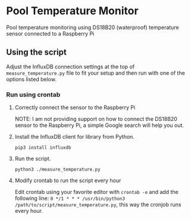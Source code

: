# Pool Temperature Monitor

Pool temperature monitoring using DS18B20 (waterproof) temperature sensor connected to a Raspberry Pi

## Using the script

Adjust the InfluxDB connection settings at the top of `measure_temperature.py` file to fit your setup and then run with one of the options listed below.

### Run using crontab

1. Correctly connect the sensor to the Raspberry Pi

    NOTE: I am not providing support on how to connect the DS18B20 sensor to the Raspberry Pi, a simple Google search will help you out.

2. Install the InfluxDB client for library from Python.

    `pip3 install influxdb`

3. Run the script.

    `python3 ./measure_temperature.py`

4. Modify crontab to run the script every hour

    Edit crontab using your favorite editor with `crontab -e` and add the following line: `0 */1 * * * /usr/bin/python3 /path/to/script/measure_temperature.py`, this way the cronjob runs every hour.